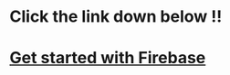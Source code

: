 # Click the link down below !!
<a href="https://get-started-with-firebase.netlify.app/"><h1>Get started with Firebase<h1></a>

